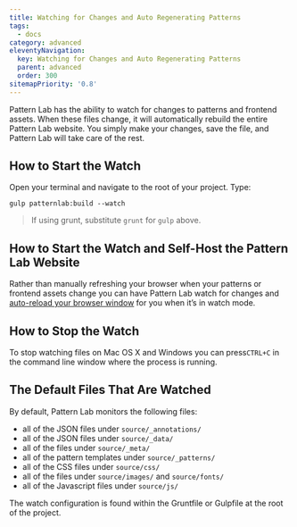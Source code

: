 ```yaml
---
title: Watching for Changes and Auto Regenerating Patterns
tags:
  - docs
category: advanced
eleventyNavigation:
  key: Watching for Changes and Auto Regenerating Patterns
  parent: advanced
  order: 300
sitemapPriority: '0.8'
---
```


Pattern Lab has the ability to watch for changes to patterns and frontend assets. When these files change, it will automatically rebuild the entire Pattern Lab website. You simply make your changes, save the file, and Pattern Lab will take care of the rest.

## How to Start the Watch

Open your terminal and navigate to the root of your project. Type:

```
gulp patternlab:build --watch
```

> If using grunt, substitute `grunt` for `gulp` above.

## How to Start the Watch and Self-Host the Pattern Lab Website

Rather than manually refreshing your browser when your patterns or frontend assets change you can have Pattern Lab watch for changes and [auto-reload your browser window](/docs/multi-browser-and-multi-device-testing-with-page-follow/) for you when it’s in watch mode.

## How to Stop the Watch

To stop watching files on Mac OS X and Windows you can press`CTRL+C` in the command line window where the process is running.

## The Default Files That Are Watched

By default, Pattern Lab monitors the following files:

- all of the JSON files under `source/_annotations/`
- all of the JSON files under `source/_data/`
- all of the files under `source/_meta/`
- all of the pattern templates under `source/_patterns/`
- all of the CSS files under `source/css/`
- all of the files under `source/images/` and `source/fonts/`
- all of the Javascript files under `source/js/`

The watch configuration is found within the Gruntfile or Gulpfile at the root of the project.
